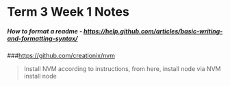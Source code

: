 # Term 3 Week 1 Notes

##### How to format a readme - https://help.github.com/articles/basic-writing-and-formatting-syntax/

###https://github.com/creationix/nvm
> Install NVM according to instructions, from here, install node via NVM install node
